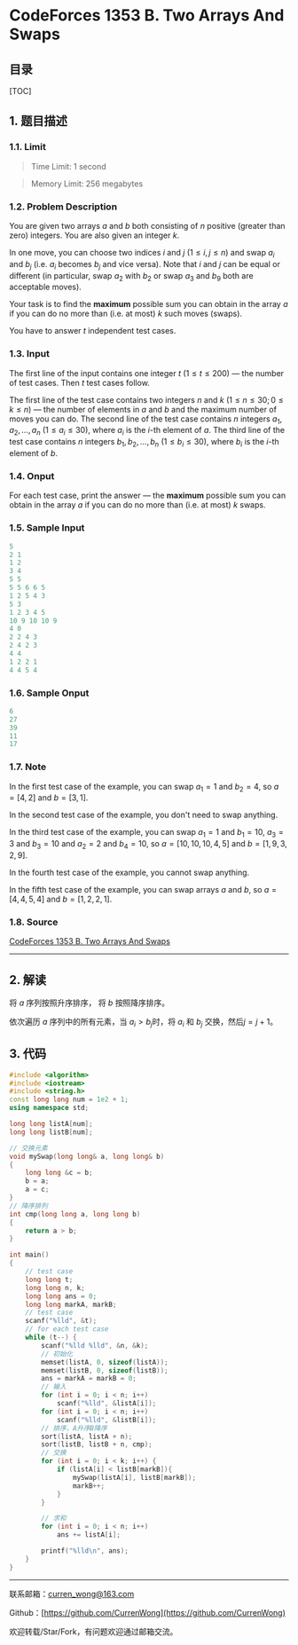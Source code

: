 CodeForces 1353 B. Two Arrays And Swaps
===

目录
---

[TOC]

## 1. 题目描述

### 1.1. Limit

>Time Limit: 1 second

>Memory Limit: 256 megabytes

### 1.2. Problem Description

You are given two arrays $a$ and $b$ both consisting of $n$ positive (greater than zero) integers. You are also given an integer $k$.

In one move, you can choose two indices $i$ and $j$ ($1 \le i, j \le n$) and swap $a_i$ and $b_j$ (i.e. $a_i$ becomes $b_j$ and vice versa). Note that $i$ and $j$ can be equal or different (in particular, swap $a_2$ with $b_2$ or swap $a_3$ and $b_9$ both are acceptable moves).

Your task is to find the **maximum** possible sum you can obtain in the array $a$ if you can do no more than (i.e. at most) $k$ such moves (swaps).

You have to answer $t$ independent test cases.

### 1.3. Input

The first line of the input contains one integer $t$ ($1 \le t \le 200$) — the number of test cases. Then $t$ test cases follow.

The first line of the test case contains two integers $n$ and $k$ ($1 \le n \le 30; 0 \le k \le n$) — the number of elements in $a$ and $b$ and the maximum number of moves you can do. The second line of the test case contains $n$ integers $a_1, a_2, \dots, a_n$ ($1 \le a_i \le 30$), where $a_i$ is the $i$-th element of $a$. The third line of the test case contains $n$ integers $b_1, b_2, \dots, b_n$ ($1 \le b_i \le 30$), where $b_i$ is the $i$-th element of $b$.

### 1.4. Onput

For each test case, print the answer — the **maximum** possible sum you can obtain in the array $a$ if you can do no more than (i.e. at most) $k$ swaps.

### 1.5. Sample Input

```cpp
5
2 1
1 2
3 4
5 5
5 5 6 6 5
1 2 5 4 3
5 3
1 2 3 4 5
10 9 10 10 9
4 0
2 2 4 3
2 4 2 3
4 4
1 2 2 1
4 4 5 4
```

### 1.6. Sample Onput

```cpp
6
27
39
11
17
```

### 1.7. Note

In the first test case of the example, you can swap $a_1 = 1$ and $b_2 = 4$, so $a=[4, 2]$ and $b=[3, 1]$.

In the second test case of the example, you don't need to swap anything.

In the third test case of the example, you can swap $a_1 = 1$ and $b_1 = 10$, $a_3 = 3$ and $b_3 = 10$ and $a_2 = 2$ and $b_4 = 10$, so $a=[10, 10, 10, 4, 5]$ and $b=[1, 9, 3, 2, 9]$.

In the fourth test case of the example, you cannot swap anything.

In the fifth test case of the example, you can swap arrays $a$ and $b$, so $a=[4, 4, 5, 4]$ and $b=[1, 2, 2, 1]$.

### 1.8. Source

[CodeForces 1353 B. Two Arrays And Swaps](https://codeforces.com/problemset/problem/1353/B)

---

## 2. 解读

将 $a$ 序列按照升序排序， 将 $b$ 按照降序排序。

依次遍历 $a$ 序列中的所有元素，当 $a_i > b_j$时，将 $a_i$ 和 $b_j$ 交换，然后$j = j + 1$。

## 3. 代码

```cpp
#include <algorithm>
#include <iostream>
#include <string.h>
const long long num = 1e2 + 1;
using namespace std;

long long listA[num];
long long listB[num];

// 交换元素
void mySwap(long long& a, long long& b)
{
    long long &c = b;
    b = a;
    a = c;
}
// 降序排列
int cmp(long long a, long long b)
{
    return a > b;
}

int main()
{
    // test case
    long long t;
    long long n, k;
    long long ans = 0;
    long long markA, markB;
    // test case
    scanf("%lld", &t);
    // for each test case
    while (t--) {
        scanf("%lld %lld", &n, &k);
        // 初始化
        memset(listA, 0, sizeof(listA));
        memset(listB, 0, sizeof(listB));
        ans = markA = markB = 0;
        // 输入
        for (int i = 0; i < n; i++)
            scanf("%lld", &listA[i]);
        for (int i = 0; i < n; i++)
            scanf("%lld", &listB[i]);
        // 排序，A升序B降序
        sort(listA, listA + n);
        sort(listB, listB + n, cmp);
        // 交换
        for (int i = 0; i < k; i++) {
            if (listA[i] < listB[markB]){
                mySwap(listA[i], listB[markB]);
                markB++;
            }
        }

        // 求和
        for (int i = 0; i < n; i++)
            ans += listA[i];

        printf("%lld\n", ans);
    }
}
```

---

联系邮箱：curren_wong@163.com

Github：[https://github.com/CurrenWong](https://github.com/CurrenWong)

欢迎转载/Star/Fork，有问题欢迎通过邮箱交流。
